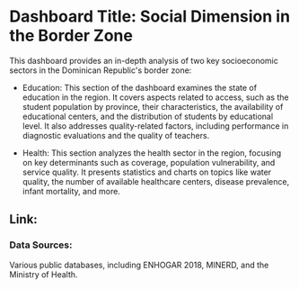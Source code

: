 # Dashboard Title: Social Dimension in the Border Zone

This dashboard provides an in-depth analysis of two key socioeconomic sectors in the Dominican Republic's border zone:

- Education:
This section of the dashboard examines the state of education in the region. It covers aspects related to access, such as the student population by province, their characteristics, the availability of educational centers, and the distribution of students by educational level. It also addresses quality-related factors, including performance in diagnostic evaluations and the quality of teachers.

- Health:
This section analyzes the health sector in the region, focusing on key determinants such as coverage, population vulnerability, and service quality. It presents statistics and charts on topics like water quality, the number of available healthcare centers, disease prevalence, infant mortality, and more.

## Link:


### Data Sources: 
Various public databases, including ENHOGAR 2018, MINERD, and the Ministry of Health.